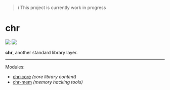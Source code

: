 > :information_source: This project is currently work in progress

# chr
[![](https://tokei.rs/b1/github/ChronesIO/chr?category=files)](https://github.com/ChronesIO/chr)
[![](https://tokei.rs/b1/github/ChronesIO/chr?category=code)](https://github.com/ChronesIO/chr)

**chr**, another standard library layer.

---
Modules:
- [chr-core](https://github.com/ChronesIO/chr-core) *(core library content)*
- [chr-mem](https://github.com/ChronesIO/chr-mem) *(memory hacking tools)*